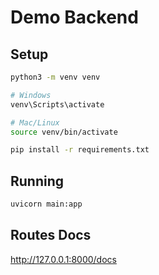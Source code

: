# Demo Backend

## Setup

```sh
python3 -m venv venv

# Windows
venv\Scripts\activate

# Mac/Linux
source venv/bin/activate

pip install -r requirements.txt
```

## Running
```sh
uvicorn main:app
```

## Routes Docs
http://127.0.0.1:8000/docs
